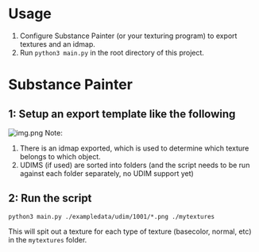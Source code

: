 # Usage
1. Configure Substance Painter (or your texturing program) to export textures and an idmap.
2. Run `python3 main.py` in the root directory of this project.

# Substance Painter
## 1: Setup an export template like the following
 
![img.png](img.png)
Note:
1. There is an idmap exported, which is used to determine which texture belongs to which object.
2. UDIMS (if used) are sorted into folders (and the script needs to be run against each folder separately, no UDIM support yet)

## 2: Run the script
```
python3 main.py ./exampledata/udim/1001/*.png ./mytextures
```
This will spit out a texture for each type of texture (basecolor, normal, etc) in the `mytextures` folder.